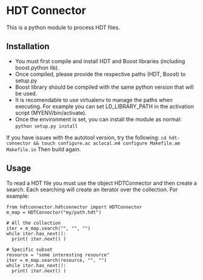 HDT Connector
=============

This is a python module to process HDT files.

Installation
------------

* You must first compile and install HDT and Boost libraries (including boost.python lib).
* Once compiled, please provide the respective paths (HDT, Boost) to setup.py
* Boost library should be compiled with the same python version that will be used.
* It is recomendable to use virtualenv to manage the paths when executing. For example you can set LD\_LIBRARY\_PATH in the activation script (MYENV/bin/activate).
* Once the environment is set, you can install the module as normal: ``python setup.py install``

If you have issues with the autotool version, try the following:
``cd hdt-connector && touch configure.ac aclocal.m4 configure Makefile.am Makefile.in``
Then build again.

Usage
-----

To read a HDT file you must use the object HDTConnector and then create a search. Each searching will create an iterator over the collection. For example:

```
from hdtconnector.hdtconnector import HDTConnector
m_map = HDTConnector("my/path.hdt")

# All the collection
iter = m_map.search("", "", "")
while iter.has_next():
  print( iter.next() )

# Specific subset
resource = "some interesting resource"
iter = m_map.search(resource, "", "")
while iter.has_next():
  print( iter.next() )

```




